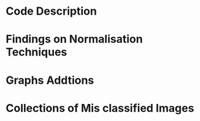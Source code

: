 # Code Description



# Findings on Normalisation Techniques




# Graphs Addtions




# Collections of Mis classified Images

